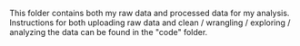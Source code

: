 This folder contains both my raw data and processed data for my analysis. Instructions for both uploading raw data and clean / wrangling / exploring / analyzing the data can be found in the "code" folder.